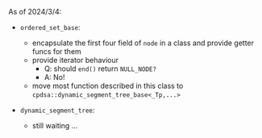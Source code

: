 As of 2024/3/4:

- `ordered_set_base`:
  - encapsulate the first four field of `node` in a class and provide getter funcs for them
  - provide iterator behaviour 
    - Q: should `end()` return `NULL_NODE?` 
    - A: No!
  - move most function described in this class to `cpdsa::dynamic_segment_tree_base<_Tp,...>`

- `dynamic_segment_tree`:
  - still waiting ... 